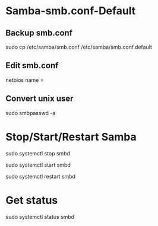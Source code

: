 # Samba-smb.conf-Default

## Backup smb.conf
sudo cp /etc/samba/smb.conf /etc/samba/smb.conf.default

## Edit smb.conf
netbios name = <servername>

## Convert unix user
sudo smbpasswd -a <username>

# Stop/Start/Restart Samba

sudo systemctl stop smbd

sudo systemctl start smbd

sudo systemctl restart smbd

# Get status
sudo systemctl status smbd